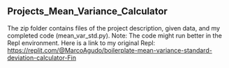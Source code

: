 ## Projects_Mean_Variance_Calculator

The zip folder contains files of the project description, given data, and my completed code (mean_var_std.py). Note: The code might run better in the Repl environment. Here is a link to my original Repl: https://replit.com/@MarcoAgudo/boilerplate-mean-variance-standard-deviation-calculator-Fin
